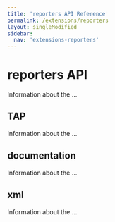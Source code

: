 ```yaml
---
title: 'reporters API Reference'
permalink: /extensions/reporters
layout: singleModified
sidebar:
  nav: 'extensions-reporters'
---
```


# reporters API

Information about the ...

## TAP

Information about the ...

## documentation

Information about the ...

## xml

Information about the ...

